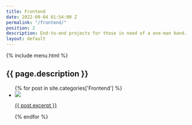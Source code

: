 ```yaml
---
title: Frontend
date: 2022-09-04 01:54:00 Z
permalink: "/frontend/"
position: 2
description: End-to-end projects for those in need of a one-man band.
layout: default
---
```


<main>
    {% include menu.html %}
    <section class="projects-headline">
		<h1>{{ page.description }}</h1>
	</section>
    <section class="list-of-projects">
        <ul>
            {% for post in site.categories['Frontend'] %}
                <li>
                    <a href="{{ post.url }}">
                        <div class="featured-img">
                            <img src="{{ post.images[0] }}">
                        </div>
                        <p>{{ post.excerpt }}</p>
                    </a>
                </li>
            {% endfor %}
        </ul>
    </section>
</main>